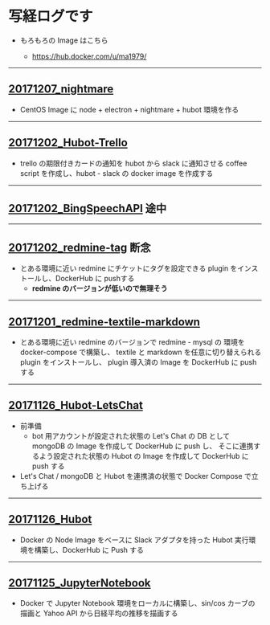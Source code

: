 # 写経ログです

- もろもろの Image はこちら

  - https://hub.docker.com/u/ma1979/

---
## [20171207_nightmare](https://github.com/ma1979/sutra/blob/master/20171207_nightmare/README.md)
- CentOS Image に node + electron + nightmare + hubot 環境を作る

---
## [20171202_Hubot-Trello](https://github.com/ma1979/sutra/blob/master/20171202_Hubot-Trello/memo.md)
- trello の期限付きカードの通知を hubot から slack に通知させる coffee script を作成し、hubot - slack の docker image を作成する


---
## [20171202_BingSpeechAPI](https://github.com/ma1979/sutra/blob/master/20171202_BingSpeechAPI/memo.md) 途中

---
## [20171202_redmine-tag](https://github.com/ma1979/sutra/blob/master/20171202_redmine-tag/memo.md) 断念

- とある環境に近い redmine にチケットにタグを設定できる plugin をインストールし、DockerHub に pushする
  - **redmine のバージョンが低いので無理そう**

---

## [20171201_redmine-textile-markdown](https://github.com/ma1979/sutra/blob/master/20171201_redmine-textile-markdown/memo.md)

- とある環境に近い redmine のバージョンで redmine - mysql の 環境を docker-compose で構築し、 textile と markdown を任意に切り替えられる plugin をインストールし、 plugin 導入済の Image を DockerHub に push する

---
## [20171126_Hubot-LetsChat](https://github.com/ma1979/sutra/blob/master/20171126_Hubot-LetsChat/hubot-letschat.md)
- 前準備
  - bot 用アカウントが設定された状態の Let's Chat の DB として mongoDB の Image を作成して DockerHub に push し、 そこに連携するよう設定された状態の Hubot の Image を作成して DockerHub に push する
- Let's Chat / mongoDB と Hubot を連携済の状態で Docker Compose で立ち上げる

---

## [20171126_Hubot](https://github.com/ma1979/sutra/blob/master/20171126_Hubot/Hubot%20%E7%92%B0%E5%A2%83%E6%A7%8B%E7%AF%89.md)
- Docker の Node Image をベースに Slack アダプタを持った Hubot 実行環境を構築し、DockerHub に Push する

---

## [20171125_JupyterNotebook](https://github.com/ma1979/sutra/blob/master/20171125_JupyterNotebook/Jupyter%20NoteBook%E7%92%B0%E5%A2%83%E6%A7%8B%E7%AF%89.md)
- Docker で Jupyter Notebook 環境をローカルに構築し、sin/cos カーブの描画と Yahoo API から日経平均の推移を描画する





